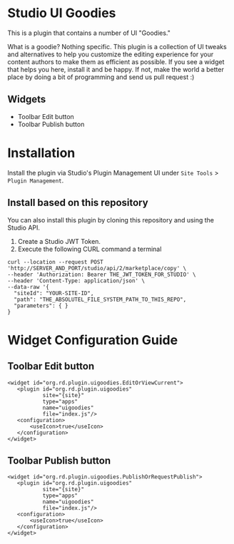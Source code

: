 # Studio UI Goodies
This is a plugin that contains a number of UI "Goodies."

What is a goodie? Nothing specific. This plugin is a collection of UI tweaks and alternatives to help you customize the editing experience for your content authors to make them as efficient as possible. If you see a widget that helps you here, install it and be happy. If not, make the world a better place by doing a bit of programming and send us pull request :)

## Widgets
- Toolbar Edit button
- Toolbar Publish button

# Installation

Install the plugin via Studio's Plugin Management UI under `Site Tools` > `Plugin Management`.

## Install based on this repository
You can also install this plugin by cloning this repository and using the Studio API. 
1. Create a Studio JWT Token.
2. Execute the following CURL command a terminal
```
curl --location --request POST 'http://SERVER_AND_PORT/studio/api/2/marketplace/copy' \
--header 'Authorization: Bearer THE_JWT_TOKEN_FOR_STUDIO' \
--header 'Content-Type: application/json' \
--data-raw '{
  "siteId": "YOUR-SITE-ID",
  "path": "THE_ABSOLUTEL_FILE_SYSTEM_PATH_TO_THIS_REPO",
  "parameters": { }
}
```

# Widget Configuration Guide

## Toolbar Edit button
```
<widget id="org.rd.plugin.uigoodies.EditOrViewCurrent">
   <plugin id="org.rd.plugin.uigoodies"
           site="{site}"
           type="apps"
           name="uigoodies"
           file="index.js"/>
   <configuration>
       <useIcon>true</useIcon>
   </configuration>
</widget>
```

## Toolbar Publish button
```
<widget id="org.rd.plugin.uigoodies.PublishOrRequestPublish">
   <plugin id="org.rd.plugin.uigoodies"
           site="{site}"
           type="apps"
           name="uigoodies"
           file="index.js"/>
   <configuration>
       <useIcon>true</useIcon>
   </configuration>
</widget>
```
